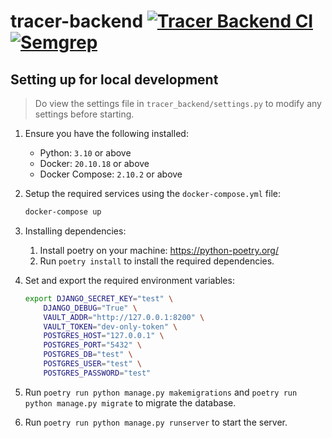# tracer-backend [![Tracer Backend CI](https://github.com/IFS4205-TraceIT/tracer-backend/actions/workflows/ci.yml/badge.svg?branch=main)](https://github.com/IFS4205-TraceIT/tracer-backend/actions/workflows/ci.yml) [![Semgrep](https://github.com/IFS4205-TraceIT/tracer-backend/actions/workflows/semgrep.yml/badge.svg?branch=main)](https://github.com/IFS4205-TraceIT/tracer-backend/actions/workflows/semgrep.yml)

## Setting up for local development

> Do view the settings file in `tracer_backend/settings.py` to modify any settings before starting.

1. Ensure you have the following installed:
    * Python: `3.10` or above
    * Docker: `20.10.18` or above
    * Docker Compose:  `2.10.2` or above
2. Setup the required services using the `docker-compose.yml` file:
    ```bash
    docker-compose up
    ```
3. Installing dependencies:
    1. Install poetry on your machine: https://python-poetry.org/
    2. Run `poetry install` to install the required dependencies.
4. Set and export the required environment variables:
    ```bash
    export DJANGO_SECRET_KEY="test" \
        DJANGO_DEBUG="True" \
        VAULT_ADDR="http://127.0.0.1:8200" \
        VAULT_TOKEN="dev-only-token" \
        POSTGRES_HOST="127.0.0.1" \
        POSTGRES_PORT="5432" \
        POSTGRES_DB="test" \
        POSTGRES_USER="test" \
        POSTGRES_PASSWORD="test"
    ```

5. Run `poetry run python manage.py makemigrations` and `poetry run python manage.py migrate` to migrate the database.
6. Run `poetry run python manage.py runserver` to start the server.

